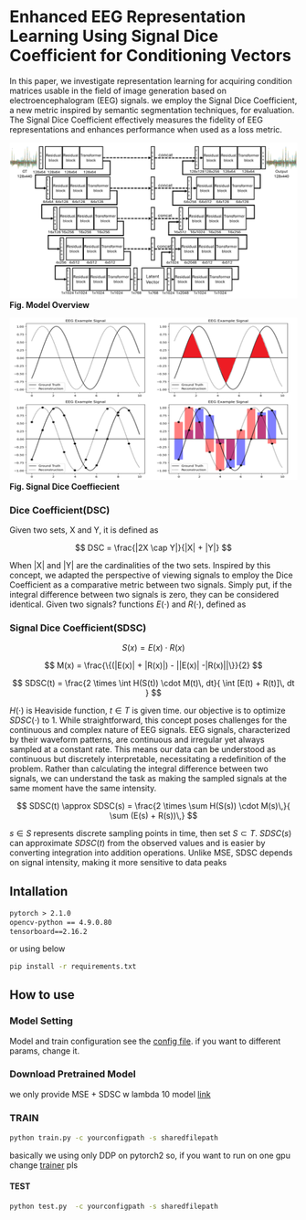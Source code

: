 # Enhanced EEG Representation Learning Using Signal Dice Coefficient for Conditioning Vectors
In this paper, we investigate representation learning for acquiring condition matrices usable in the field of image generation based on electroencephalogram (EEG) signals. we employ the Signal Dice Coefficient, a new metric inspired by semantic segmentation techniques, for evaluation. The Signal Dice Coefficient effectively measures the fidelity of EEG representations and enhances performance when used as a loss metric. 

![model](./img/Figure1_UNet.PNG)
__Fig. Model Overview__

![example](./img/Figure2.PNG)
__Fig. Signal Dice Coeffiecient__

### Dice Coefficient(DSC)
Given two sets, X and Y, it is defined as

$$
DSC = \frac{|2X \cap Y|}{|X| + |Y|}
$$

When |X| and |Y| are the cardinalities of the two sets. Inspired by this concept, we adapted the perspective of viewing signals to employ the Dice Coefficient as a comparative metric between two signals. Simply put, if the integral difference between two signals is zero, they can be considered identical. Given two signals? functions $E(\cdot)$  and $R(\cdot)$, defined as

### Signal Dice Coefficient(SDSC)
$$
S(x) = E(x) \cdot R(x)
$$

$$
M(x) = \frac{\{(|E(x)| + |R(x)|) - ||E(x)| -|R(x)||\}}{2}
$$

$$
SDSC(t) = \frac{2 \times \int H(S(t)) \cdot M(t)\, dt}{ \int [E(t) + R(t)]\, dt }
$$

$H(\cdot)$ is Heaviside function, $t \in T$ is given time. our objective is to optimize $SDSC(\cdot)$ to 1. While straightforward, this concept poses challenges for the continuous and complex nature of EEG signals. EEG signals, characterized by their waveform patterns, are continuous and irregular yet always sampled at a constant rate. This means our data can be understood as continuous but discretely interpretable, necessitating a redefinition of the problem. Rather than calculating the integral difference between two signals, we can understand the task as making the sampled signals at the same moment have the same intensity. 


$$
SDSC(t) \approx SDSC(s) = \frac{2 \times \sum H(S(s)) \cdot M(s)\,}{ \sum (E(s) + R(s))\,}
$$


$s \in S$ represents discrete sampling points in time, then set $S \subset T$. $SDSC(s)$ can approximate $SDSC(t)$ from the observed values and is easier by converting integration into addition operations. Unlike MSE, SDSC depends on signal intensity, making it more sensitive to data peaks


## Intallation
```
pytorch > 2.1.0
opencv-python == 4.9.0.80
tensorboard==2.16.2
```

or using below
```cmd
pip install -r requirements.txt
```


## How to use


### Model Setting 

Model and train configuration see the [config file](./config/EEGAE_Train.json). if you want to different params, change it.

### Download Pretrained Model

we only provide MSE + SDSC w lambda 10 model [link]()

### TRAIN

```cmd
python train.py -c yourconfigpath -s sharedfilepath
```

basically we using only DDP on pytorch2 so, if you want to run on one gpu change [trainer](./trainer/) pls

#### TEST

```cmd
python test.py  -c yourconfigpath -s sharedfilepath
```

